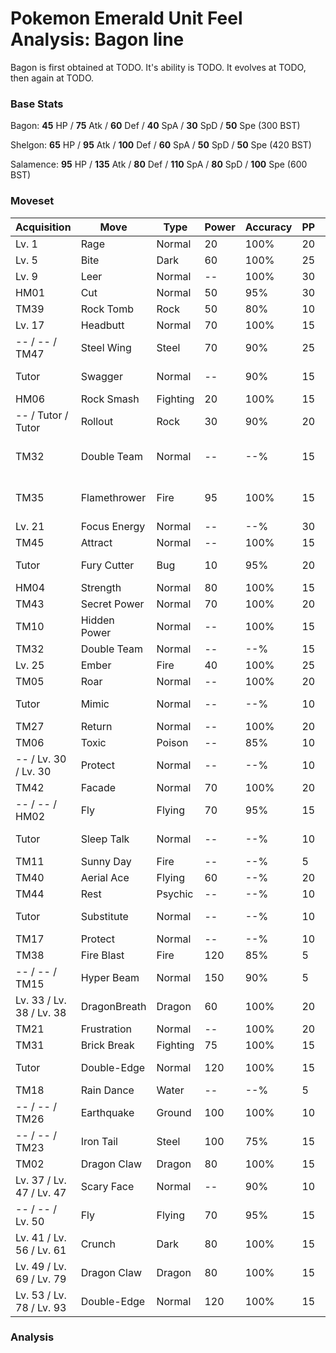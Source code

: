 # Pokemon Emerald Unit Feel Analysis: Bagon line

Bagon is first obtained at TODO. It's ability is TODO. It evolves at TODO, then again at TODO.

### Base Stats

Bagon: **45** HP / **75** Atk / **60** Def / **40** SpA / **30** SpD / **50** Spe (300 BST)

Shelgon: **65** HP / **95** Atk / **100** Def / **60** SpA / **50** SpD / **50** Spe (420 BST)

Salamence: **95** HP / **135** Atk / **80** Def / **110** SpA / **80** SpD / **100** Spe (600 BST)

### Moveset

|Acquisition             |Move        |Type    |Power|Accuracy|PP |Notes                    |
|---                     |---         |---     |---  |---     |---|---                      |
|Lv. 1                   |Rage        |Normal  |20   |100%    |20 |                         |
|Lv. 5                   |Bite        |Dark    |60   |100%    |25 |                         |
|Lv. 9                   |Leer        |Normal  |--   |100%    |30 |                         |
|HM01                    |Cut         |Normal  |50   |95%     |30 |                         |
|TM39                    |Rock Tomb   |Rock    |50   |80%     |10 |                         |
|Lv. 17                  |Headbutt    |Normal  |70   |100%    |15 |                         |
|-- / -- / TM47          |Steel Wing  |Steel   |70   |90%     |25 |                         |
|Tutor                   |Swagger     |Normal  |--   |90%     |15 |Emerald only             |
|HM06                    |Rock Smash  |Fighting|20   |100%    |15 |                         |
|-- / Tutor / Tutor      |Rollout     |Rock    |30   |90%     |20 |Emerald only             |
|TM32                    |Double Team |Normal  |--   |--%     |15 |Buy at Game Corner       |
|TM35                    |Flamethrower|Fire    |95   |100%    |15 |Buy at Game Corner       |
|Lv. 21                  |Focus Energy|Normal  |--   |--%     |30 |                         |
|TM45                    |Attract     |Normal  |--   |100%    |15 |                         |
|Tutor                   |Fury Cutter |Bug     |10   |95%     |20 |Emerald only             |
|HM04                    |Strength    |Normal  |80   |100%    |15 |                         |
|TM43                    |Secret Power|Normal  |70   |100%    |20 |                         |
|TM10                    |Hidden Power|Normal  |--   |100%    |15 |                         |
|TM32                    |Double Team |Normal  |--   |--%     |15 |                         |
|Lv. 25                  |Ember       |Fire    |40   |100%    |25 |                         |
|TM05                    |Roar        |Normal  |--   |100%    |20 |                         |
|Tutor                   |Mimic       |Normal  |--   |--%     |10 |Emerald only             |
|TM27                    |Return      |Normal  |--   |100%    |20 |                         |
|TM06                    |Toxic       |Poison  |--   |85%     |10 |                         |
|-- / Lv. 30 / Lv. 30    |Protect     |Normal  |--   |--%     |10 |                         |
|TM42                    |Facade      |Normal  |70   |100%    |20 |                         |
|-- / -- / HM02          |Fly         |Flying  |70   |95%     |15 |                         |
|Tutor                   |Sleep Talk  |Normal  |--   |--%     |10 |Emerald only             |
|TM11                    |Sunny Day   |Fire    |--   |--%     |5  |                         |
|TM40                    |Aerial Ace  |Flying  |60   |--%     |20 |                         |
|TM44                    |Rest        |Psychic |--   |--%     |10 |                         |
|Tutor                   |Substitute  |Normal  |--   |--%     |10 |Emerald only             |
|TM17                    |Protect     |Normal  |--   |--%     |10 |                         |
|TM38                    |Fire Blast  |Fire    |120  |85%     |5  |                         |
|-- / -- / TM15          |Hyper Beam  |Normal  |150  |90%     |5  |                         |
|Lv. 33 / Lv. 38 / Lv. 38|DragonBreath|Dragon  |60   |100%    |20 |                         |
|TM21                    |Frustration |Normal  |--   |100%    |20 |                         |
|TM31                    |Brick Break |Fighting|75   |100%    |15 |                         |
|Tutor                   |Double-Edge |Normal  |120  |100%    |15 |Emerald only             |
|TM18                    |Rain Dance  |Water   |--   |--%     |5  |                         |
|-- / -- / TM26          |Earthquake  |Ground  |100  |100%    |10 |                         |
|-- / -- / TM23          |Iron Tail   |Steel   |100  |75%     |15 |                         |
|TM02                    |Dragon Claw |Dragon  |80   |100%    |15 |                         |
|Lv. 37 / Lv. 47 / Lv. 47|Scary Face  |Normal  |--   |90%     |10 |                         |
|-- / -- / Lv. 50        |Fly         |Flying  |70   |95%     |15 |                         |
|Lv. 41 / Lv. 56 / Lv. 61|Crunch      |Dark    |80   |100%    |15 |                         |
|Lv. 49 / Lv. 69 / Lv. 79|Dragon Claw |Dragon  |80   |100%    |15 |                         |
|Lv. 53 / Lv. 78 / Lv. 93|Double-Edge |Normal  |120  |100%    |15 |                         |

### Analysis